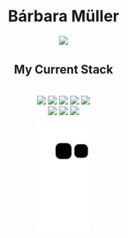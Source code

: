 <div>

  <h1 align="center">Bárbara Müller
  </h1>
<div align = "center">
  
 <a href="https://github.com/barbaraakk"><img src="https://github-readme-stats.vercel.app/api/top-langs/?username=barbaraakk&layout=compact&show_icons=true&theme=tokyonight"></a>
  
 <h2>  My Current Stack </h2>
<div style="display: inline_block"><br/>
<img align="center alt="Python" src="https://img.shields.io/badge/Python-14354C?style=for-the-badge&logo=python&logoColor=black" />
<img align="center alt="HTML" src="https://img.shields.io/badge/HTML-239120?style=for-the-badge&logo=html5&logoColor=black" />
<img align="center alt="CSS" src="https://img.shields.io/badge/CSS-239120?&style=for-the-badge&logo=css3&logoColor=black" />                                    <img align="center alt="PHP" src="https://img.shields.io/badge/PHP-777BB4?style=for-the-badge&logo=php&logoColor=black" />
<img align="center alt="Visual Studio" src="https://img.shields.io/badge/Visual%20Studio-5C2D91.svg?style=for-the-badge&logo=visual-studio&logoColor=black" /><br> 
<img align="center alt="Windows" src="https://img.shields.io/badge/Windows-0078D6?style=for-the-badge&logo=windows&logoColor=black" />    
<img align="center alt="Linux" src="https://img.shields.io/badge/Linux-FCC624?style=for-the-badge&logo=linux&logoColor=black" />
<img align="center alt="Javascript" src= "https://img.shields.io/badge/JavaScript-323330?style=for-the-badge&logo=javascript&logoColor=F7DF1E" /> 
                                                                                                                             
<div align="center">

  ![Snake animation](https://github.com/barbaraakk/barbaraakk/blob/output/github-contribution-grid-snake.svg)
  
</div>
                                                                                                                             
